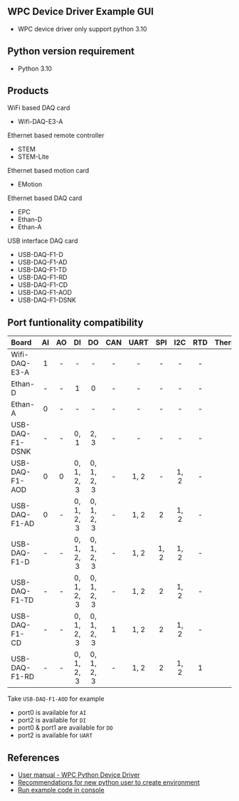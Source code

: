  
## WPC Device Driver Example GUI
 
- WPC device driver only support python 3.10

## Python version requirement
- Python 3.10 

Products
--------
WiFi based DAQ card
- Wifi-DAQ-E3-A

Ethernet based remote controller
- STEM
- STEM-Lite

Ethernet based motion card
- EMotion

Ethernet based DAQ card
- EPC
- Ethan-D
- Ethan-A

USB interface DAQ card
- USB-DAQ-F1-D
- USB-DAQ-F1-AD
- USB-DAQ-F1-TD
- USB-DAQ-F1-RD
- USB-DAQ-F1-CD
- USB-DAQ-F1-AOD
- USB-DAQ-F1-DSNK

Port funtionality compatibility
-------------------

| Board           | AI  | AO | DI         | DO         | CAN | UART | SPI | I2C | RTD | Thermocouple |
|:----------------|:---:|:--:|:----------:|:----------:|:---:|:----:|:---:|:---:|:---:|:------------:|
| Wifi-DAQ-E3-A   | 1   | -  | -          | -          |-    |-     |-    |-    | -   |-             |
| Ethan-D         | -   | -  | 1          | 0          |-    |-     |-    |-    | -   |-             |
| Ethan-A         | 0   | -  | -          | -          |-    |-     |-    |-    | -   |-             |
| USB-DAQ-F1-DSNK | -   | -  | 0, 1       | 2, 3       |-    |-     |-    |-    | -   |-             |
| USB-DAQ-F1-AOD  | 0   | 0  | 0, 1, 2, 3 | 0, 1, 2, 3 |-    |1, 2  |-    |1, 2 | -   |-             |
| USB-DAQ-F1-AD   | 0   | -  | 0, 1, 2, 3 | 0, 1, 2, 3 |-    |1, 2  |2    |1, 2 | -   |-             |
| USB-DAQ-F1-D    | -   | -  | 0, 1, 2, 3 | 0, 1, 2, 3 |-    |1, 2  |1, 2 |1, 2 | -   |-             |
| USB-DAQ-F1-TD   | -   | -  | 0, 1, 2, 3 | 0, 1, 2, 3 |-    |1, 2  |2    |1, 2 | -   |1             |
| USB-DAQ-F1-CD   | -   | -  | 0, 1, 2, 3 | 0, 1, 2, 3 |1    |1, 2  |2    |1, 2 | -   |-             |
| USB-DAQ-F1-RD   | -   | -  | 0, 1, 2, 3 | 0, 1, 2, 3 |-    |1, 2  |2    |1, 2 | 1   |-             |

Take `USB-DAQ-F1-AOD` for example
- port0 is available for `AI`
- port2 is available for `DI`
- port0 & port1 are available for `DO`
- port2 is available for `UART`

## References
- [User manual - WPC Python Device Driver](https://wpc-systems-ltd.github.io/WPC_Python_driver_release/)
- [Recommendations for new python user to create environment](https://github.com/WPC-systems/WPC_Python_driver_release/wiki/Install-miniconda-and-build-environment) 
- [Run example code in console](https://github.com/WPC-systems/WPC_Python_driver_release/wiki/How-to-run-WPC-Python-driver-example-code-in-console)

